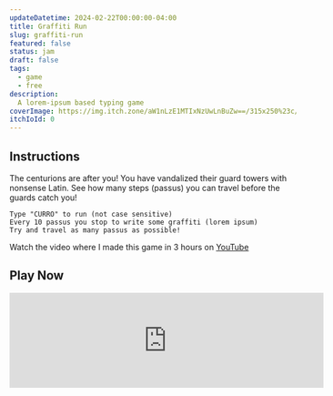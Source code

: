 ```yaml
---
updateDatetime: 2024-02-22T00:00:00-04:00
title: Graffiti Run
slug: graffiti-run
featured: false
status: jam
draft: false
tags:
  - game
  - free
description:
  A lorem-ipsum based typing game
coverImage: https://img.itch.zone/aW1nLzE1MTIxNzUwLnBuZw==/315x250%23c/wk%2ByHS.png
itchIoId: 0
---
```


## Instructions

The centurions are after you! You have vandalized their guard towers with nonsense Latin. See how many steps (passus) you can travel before the guards catch you!

    Type "CURRO" to run (not case sensitive)
    Every 10 passus you stop to write some graffiti (lorem ipsum)
    Try and travel as many passus as possible!

Watch the video where I made this game in 3 hours on [YouTube](https://www.youtube.com/watch?v=mbSzJ4NiMLI&feature=youtu.be)

## Play Now

<iframe frameborder="0" src="https://itch.io/embed/2541572" width="552" height="167"><a href="https://michael50k.itch.io/graffiti-run">Graffiti Run by Michael K</a></iframe>